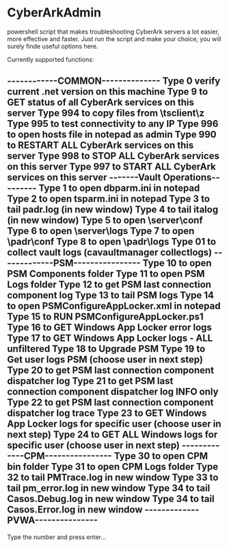 # CyberArkAdmin
powershell script that makes troubleshooting CyberArk servers a lot easier, more effective and faster. Just run the script and make your choice, you will surely finde useful options here.


Currently supported functions:

------------COMMON--------------
Type 0 verify current .net version on this machine
Type 9 to GET status of all CyberArk services on this server
Type 994 to copy files from \\tsclient\z\
Type 995 to test connectivity to any IP
Type 996 to open hosts file in notepad as admin
Type 990 to RESTART ALL CyberArk services on this server
Type 998 to STOP ALL CyberArk services on this server
Type 997 to START ALL CyberArk services on this server
-------Vault Operations---------
Type 1 to open dbparm.ini in notepad
Type 2 to open tsparm.ini in notepad
Type 3 to tail padr.log (in new window)
Type 4 to tail italog (in new window)
Type 5 to open \server\conf
Type 6 to open \server\logs
Type 7 to open \padr\conf
Type 8 to open \padr\logs
Type 01 to collect vault logs (cavaultmanager collectlogs)
-------------PSM----------------
Type 10 to open PSM Components folder
Type 11 to open PSM Logs folder
Type 12 to get PSM last connection component log
Type 13 to tail PSM logs
Type 14 to open PSMConfigureAppLocker.xml in notepad
Type 15 to RUN PSMConfigureAppLocker.ps1
Type 16 to GET Windows App Locker error logs
Type 17 to GET Windows App Locker logs - ALL unfiltered
Type 18 to Upgrade PSM
Type 19 to Get user logs PSM (choose user in next step)
Type 20 to get PSM last connection component dispatcher log
Type 21 to get PSM last connection component dispatcher log INFO only
Type 22 to get PSM last connection component dispatcher log trace
Type 23 to GET Windows App Locker logs for specific user (choose user in next step)
Type 24 to GET ALL Windows logs for specific user (choose user in next step)
-------------CPM----------------
Type 30 to open CPM bin folder
Type 31 to open CPM Logs folder
Type 32 to tail PMTrace.log in new window
Type 33 to tail pm_error.log in new window
Type 34 to tail Casos.Debug.log in new window
Type 34 to tail Casos.Error.log in new window
-------------PVWA---------------
--------------------------------

Type the number and press enter...
